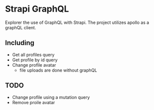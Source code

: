 # Strapi GraphQL 

Explorer the use of GraphQL with Strapi.
The project utilizes apollo as a graphQL client.

## Including
- Get all profiles query
- Get profile by id query
- Change profile avatar
    - file uploads are done without graphQL

## TODO
- Change profile using a mutation query
- Remove proile avatar